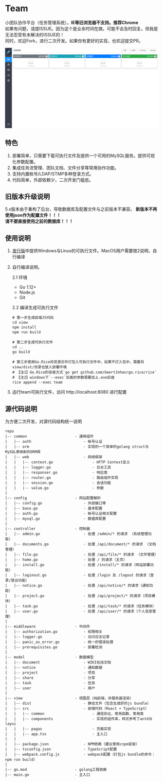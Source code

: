 # Team

小团队协作平台（任务管理系统）。**IE等旧浏览器不支持。推荐Chrome**  
如果有问题，请提ISSUE。因为这个是业余时间在搞，可能不会及时回复。但我是无法忍受有未解决的ISSUE的！  
同时，欢迎Fork，进行二次开发。如果你有更好的实现，也欢迎提交PR。  

![预览](./screenshot.png)

## 特色

1. 部署简单，只需要下载可执行文件及提供一个可用的MySQL服务。提供可视化参数配置。
2. 集成任务流管理、团队文档、文件分享等常用协作功能。
3. 支持内置帐号/LDAP/STMP多种登录方式。
4. 代码简单，外部依赖少，二次开发门槛低。

## 旧版本升级说明

5.x版本由于重构了后台，导致数据库及配置文件与之前版本不兼容。
**新版本不再使用json作为配置文件！！！**  
**请不要直接使用之前的数据库！！！**

## 使用说明

1. [发行版](https://gitee.com/love_linger/Team/releases)中提供Windows与Linux的可执行文件。MacOS用户需要按2说明，自行编译

2. 自行编译说明。  

    2.1 环境

    * Go 1.12+  
    * Node.js
    * Git  

    2.2 编译生成可执行文件

    ```shell
    # 第一步生成前端JS代码
    cd view
    npm install
    npm run build

    # 第二步生成可执行文件
    cd ..
    go build

    # 第三步使用Go.Rice将资源文件打包入可执行文件中，如果不打入包中，需要将view/dist/目录也放入部署环境
    # 【注1】Go.Rice的安装方式`go get github.com/GeertJohan/go.rice/rice`
    # 【注2】windows下`--exec`后面的参数需要加上.exe后缀
    rice append --exec team
    ```

3. 运行team可执行文件，访问 http://localhost:8080 进行配置

## 源代码说明

为方便二次开发，对源代码结构统一说明

    repo
    |-- common                      - 通用组件
    |   |-- auth                        - 帐号认证
    |   |-- orm                         - 实现的一个简单的golang struct与MySQL表映射的ORM库
    |   |-- web                         - 网络框架
    |   |   |-- context.go                  - HTTP Context定义
    |   |   |-- logger.go                   - 日志工具
    |   |   |-- responser.go                - 响应类
    |   |   |-- router.go                   - 路由组件实现
    |   |   |-- session.go                  - 会话功能
    |   |   |-- value.go                    - 参数
    |
    |-- config                      - 网站配置解析
    |   |-- config.go                   - 外部接口等
    |   |-- base.go                     - 基本配置
    |   |-- auth.go                     - 帐号认证相关配置
    |   |-- mysql.go                    - 数据库配置
    |
    |-- controller                  - 控制器
    |   |-- admin.go                    - 处理 /admin/* 的请求 （系统管理功能）
    |   |-- documents.go                - 处理 /api/document/* 的请求 （文档管理）
    |   |-- file.go                     - 处理 /api/file/* 的请求 （文件管理）
    |   |-- home.go                     - 处理 / 的请求（主页）
    |   |-- install.go                  - 处理 /install/* 的请求（网站部署功能）
    |   |-- loginout.go                 - 处理 /login 及 /logout 的请求（登录/登出功能）
    |   |-- notice.go                   - 处理 /api/notice/* 的请求（通知功能）
    |   |-- project.go                  - 处理 /api/project/* 的请求（项目模块）
    |   |-- task.go                     - 处理 /api/task/* 的请求（任务模块）
    |   |-- user.go                     - 处理 /api/user/* 的请求（个人信息管理）
    |
    |-- middleware                  - 中间件
    |   |-- authorization.go            - 权限相关
    |   |-- logger.go                   - 访问日志记录
    |   |-- panic_as_error.go           - 统一的错误处理
    |   |-- prerequisites.go            - 部署检测
    |
    |-- model                       - 数据模型
    |   |-- document                    - WIKI在线文档
    |   |-- notice                      - 通知数据
    |   |-- project                     - 项目
    |   |-- share                       - 分享
    |   |-- task                        - 任务
    |   |-- user                        - 用户
    |
    |-- view                        - 视图层（纯前端，非服务器渲染）
    |   |-- dist                        - 静态文件（包含生成好的js bundle）
    |   |-- src                         - 前端代码（React + TypeScript）
    |   |   |-- common                      - 通信协议、常用函数、常用类
    |   |   |-- components                  - 实现的组件库，样式参考了antd与layui
    |   |   |-- pagas                       - 页面实现
    |   |   |-- app.tsx                     - 主入口
    |   |
    |   |-- package.json                - NPM依赖（建议使用cnpm安装）
    |   |-- tsconfig.json               - TypeScript配置
    |   |-- webpack.config.js           - webpack配置（打包js bundle的命令：npm run build）
    |
    |-- go.mod                      - golang工程依赖
    |-- main.go                     - 主入口







